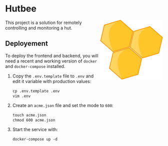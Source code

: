 # Hutbee

<img src="images/hutbee.png" alt="drawing" width="200" align="right"/>

This project is a solution for remotely controlling and monitoring a hut.

## Deployement

To deploy the frontend and backend, you will need a recent and working version
of `docker` and `docker-compose` installed.

1. Copy the `.env.template` file to `.env` and edit it variable with production
   values:
   
   ```
   cp .env.template .env
   vim .env
   ```
   
2. Create an `acme.json` file and set the mode to `600`:
   
   ```
   touch acme.json
   chmod 600 acme.json
   ```
   
3. Start the service with:

   ```
   docker-compose up -d
   ```
